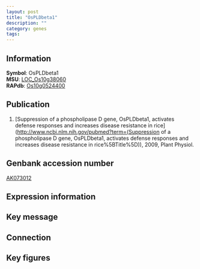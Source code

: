 ```yaml
---
layout: post
title: "OsPLDbeta1"
description: ""
category: genes
tags: 
---
```


## Information
__Symbol__: OsPLDbeta1  
__MSU__: [LOC_Os10g38060](http://rice.plantbiology.msu.edu/cgi-bin/ORF_infopage.cgi?orf=LOC_Os10g38060)  
__RAPdb__: [Os10g0524400](http://rapdb.dna.affrc.go.jp/viewer/gbrowse_details/irgsp1?name=Os10g0524400)  

## Publication
1. [Suppression of a phospholipase D gene, OsPLDbeta1, activates defense responses and increases disease resistance in rice](http://www.ncbi.nlm.nih.gov/pubmed?term=(Suppression of a phospholipase D gene, OsPLDbeta1, activates defense responses and increases disease resistance in rice%5BTitle%5D)), 2009, Plant Physiol.

## Genbank accession number
[AK073012](http://www.ncbi.nlm.nih.gov/nuccore/AK073012)

## Expression information

## Key message

## Connection

## Key figures


